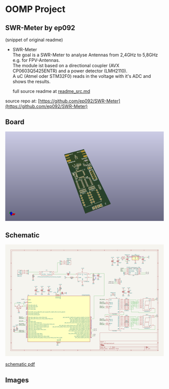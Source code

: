 # OOMP Project  
## SWR-Meter  by ep092  
  
(snippet of original readme)  
  
- SWR-Meter  
The goal is a SWR-Meter to analyse Antennas from 2,4GHz to 5,8GHz e.g. for FPV-Antennas.  
The module ist based on a directional coupler (AVX CP0603Q5425ENTR) and a power detector (LMH2110).   
A uC (Atmel oder STM32F0) reads in the voltage with it's ADC and shows the results.  
  
  
  full source readme at [readme_src.md](readme_src.md)  
  
source repo at: [https://github.com/ep092/SWR-Meter](https://github.com/ep092/SWR-Meter)  
## Board  
  
[![working_3d.png](working_3d_600.png)](working_3d.png)  
## Schematic  
  
[![working_schematic.png](working_schematic_600.png)](working_schematic.png)  
  
[schematic pdf](working_schematic.pdf)  
## Images  
